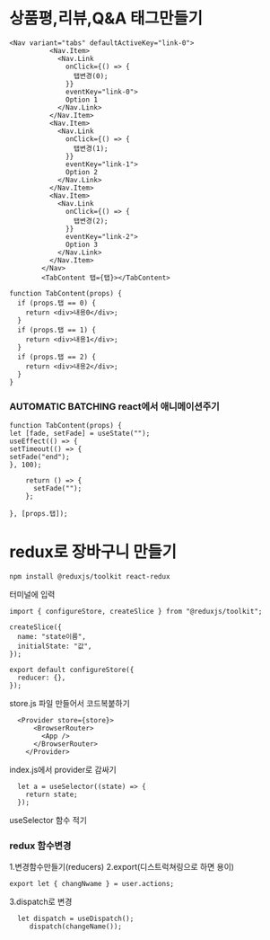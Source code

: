 # 상품평,리뷰,Q&A 태그만들기

```
<Nav variant="tabs" defaultActiveKey="link-0">
          <Nav.Item>
            <Nav.Link
              onClick={() => {
                탭변경(0);
              }}
              eventKey="link-0">
              Option 1
            </Nav.Link>
          </Nav.Item>
          <Nav.Item>
            <Nav.Link
              onClick={() => {
                탭변경(1);
              }}
              eventKey="link-1">
              Option 2
            </Nav.Link>
          </Nav.Item>
          <Nav.Item>
            <Nav.Link
              onClick={() => {
                탭변경(2);
              }}
              eventKey="link-2">
              Option 3
            </Nav.Link>
          </Nav.Item>
        </Nav>
        <TabContent 탭={탭}></TabContent>
```

```
function TabContent(props) {
  if (props.탭 == 0) {
    return <div>내용0</div>;
  }
  if (props.탭 == 1) {
    return <div>내용1</div>;
  }
  if (props.탭 == 2) {
    return <div>내용2</div>;
  }
}
```

### AUTOMATIC BATCHING react에서 애니메이션주기

```
function TabContent(props) {
let [fade, setFade] = useState("");
useEffect(() => {
setTimeout(() => {
setFade("end");
}, 100);

    return () => {
      setFade("");
    };

}, [props.탭]);
```

# redux로 장바구니 만들기

```
npm install @reduxjs/toolkit react-redux
```

터미널에 입력

```
import { configureStore, createSlice } from "@reduxjs/toolkit";

createSlice({
  name: "state이름",
  initialState: "값",
});

export default configureStore({
  reducer: {},
});

```

store.js 파일 만들어서 코드복붙하기

```
  <Provider store={store}>
      <BrowserRouter>
        <App />
      </BrowserRouter>
    </Provider>
```

index.js에서 provider로 감싸기

```
  let a = useSelector((state) => {
    return state;
  });
```

useSelector 함수 적기

### redux 함수변경

1.변경함수만들기(reducers)
2.export(디스트럭쳐링으로 하면 용이)

```
export let { changNwame } = user.actions;
```

3.dispatch로 변경

```
  let dispatch = useDispatch();
     dispatch(changeName());
```
